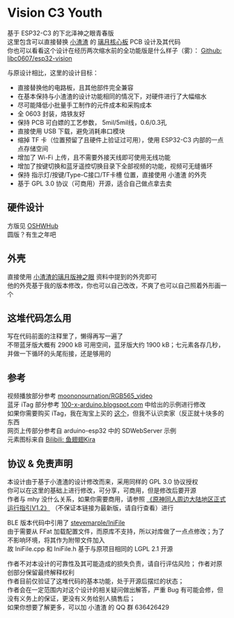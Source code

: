 # Vision C3 Youth 
基于 ESP32-C3 的下北泽神之眼青春版  
这里包含可以直接替换 [小渣渣](https://space.bilibili.com/14958846) 的 [璃月核心板](https://www.bilibili.com/video/BV1HS4y1b7tQ) PCB 设计及其代码  
你也可以看看这个设计在经历两次缩水前的全功能版是什么样子（雾）： [Github: libc0607/esp32-vision](https://github.com/libc0607/esp32-vision)  

与原设计相比，这里的设计目标：
 - 直接替换他的电路板，且其他部件完全兼容
 - 在基本保持与小渣渣的设计功能相同的情况下，对硬件进行了大幅缩水  
 - 尽可能降低小批量手工制作的元件成本和采购成本  
 - 全 0603 封装，烙铁友好  
 - 保持 PCB 可白嫖的工艺参数， 5mil/5mil线，0.6/0.3孔  
 - 直接使用 USB 下载，避免消耗串口模块  
 - 缩掉 TF 卡（位置预留了且硬件上验证过可用），使用 ESP32-C3 内部的一点点存储空间
 - 增加了 Wi-Fi 上传，且不需要外接天线即可使用无线功能   
 - 增加了按键切换和蓝牙遥控切换目录下全部视频的功能，视频可无缝循环  
 - 保持 指示灯/按键/Type-C接口/TF卡槽 位置，直接使用 小渣渣 的外壳  
 - 基于 GPL 3.0 协议（可商用）开源，适合自己做点拿去卖


## 硬件设计
方版见 [OSHWHub](https://oshwhub.com/libc0607/liyue-c3-lowcost-v1)   
圆版？有生之年吧  

## 外壳
直接使用 [小渣渣的璃月版神之眼](https://www.bilibili.com/video/BV1HS4y1b7tQ) 资料中提到的外壳即可  
他的外壳基于我的版本修改，你也可以自己改改，不爽了也可以自己照着外形画一个  

## 这堆代码怎么用
写在代码前面的注释里了，懒得再写一遍了  
不带蓝牙版大概有 2900 kB 可用空间，蓝牙版大约 1900 kB；七元素各存几秒，并做一下循环的头尾衔接，还是够用的  

## 参考
视频播放部分参考 [moononournation/RGB565_video](https://github.com/moononournation/RGB565_video)  
蓝牙 iTag 部分参考 [100-x-arduino.blogspot.com](http://100-x-arduino.blogspot.com/) 中给出的示例进行修改  
如果你需要购买 iTag，我在淘宝上买的 [这个](https://item.taobao.com/item.htm?id=556798481873)，但我不认识卖家（反正就十块多的东西  
网页上传部分参考自 arduino-esp32 中的 SDWebServer 示例  
元素图标来自 [Bilibili: 鱼翅翅Kira](https://space.bilibili.com/2292091)  


## 协议 & 免责声明 
本设计由于基于小渣渣的设计修改而来，采用同样的 GPL 3.0 协议授权  
你可以在这里的基础上进行修改，可分享，可商用，但是修改后要开源  
作者与 mhy 没什么关系，如果你需要商用，请参照 [《原神同人周边大陆地区正式运行指引V1.2》](https://weibo.com/ttarticle/p/show?id=2309404707028085113324) （不保证本链接为最新版，请自行查看）进行  

BLE 版本代码中引用了 [stevemarple/IniFile](https://github.com/stevemarple/IniFile)   
由于需要从 FFat 加载配置文件，而原库不支持，所以对库做了一点点修改；为了不影响环境，将其作为附带文件加入  
故 IniFile.cpp 和 IniFile.h 基于与原项目相同的 LGPL 2.1 开源  

作者不对本设计的可靠性及其可能造成的损失负责，请自行评估风险； 
作者对原创部分保留最终解释权利   
作者目前仅验证了这堆代码的基本功能，处于开源后摆烂的状态；   
作者会在一定范围内对这个设计的相关疑问做出解答，严重 Bug 有可能会修，但没有义务上的保证，更没有义务给别人搞售后；  
如果你想要了解更多，可以加 小渣渣 的 QQ 群 636426429  


